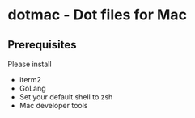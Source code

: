 # dotmac - Dot files for Mac

## Prerequisites 
Please install 
- iterm2
- GoLang
- Set your default shell to zsh
- Mac developer tools 

